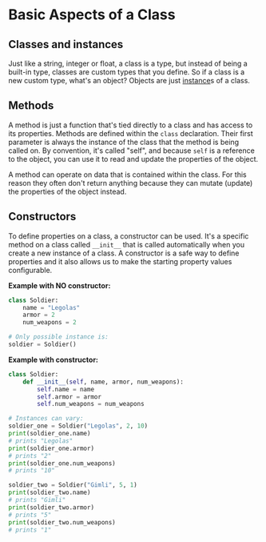 # Basic Aspects of a Class

## Classes and instances

Just like a string, integer or float, a class is a type, but instead of being a built-in type, classes are custom types that you define. So if a class is a new custom type, what's an object? Objects are just [instance](https://stackoverflow.com/questions/20461907/what-is-meaning-of-instance-in-programming/79673597#79673597)s of a class.

## Methods

A method is just a function that's tied directly to a class and has access to its properties. Methods are defined within the `class` declaration. Their first parameter is always the instance of the class that the method is being called on. By convention, it's called "self", and because `self` is a reference to the object, you can use it to read and update the properties of the object.

A method can operate on data that is contained within the class. For this reason they often don't return anything because they can mutate (update) the properties of the object instead.

## Constructors

To define properties on a class, a constructor can be used.  It's a specific method on a class called `__init__` that is called automatically when you create a new instance of a class. A constructor is a safe way to define properties and it also allows us to make the starting property values configurable.

**Example with NO constructor:**
```python
class Soldier:
    name = "Legolas"
    armor = 2
    num_weapons = 2

# Only possible instance is:
soldier = Soldier()
```

**Example with constructor:**
```python
class Soldier:
    def __init__(self, name, armor, num_weapons):
        self.name = name
        self.armor = armor
        self.num_weapons = num_weapons

# Instances can vary:
soldier_one = Soldier("Legolas", 2, 10)
print(soldier_one.name)
# prints "Legolas"
print(soldier_one.armor)
# prints "2"
print(soldier_one.num_weapons)
# prints "10"

soldier_two = Soldier("Gimli", 5, 1)
print(soldier_two.name)
# prints "Gimli"
print(soldier_two.armor)
# prints "5"
print(soldier_two.num_weapons)
# prints "1"
```